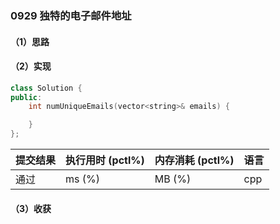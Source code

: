### 0929 独特的电子邮件地址

#### （1）思路

#### （2）实现

```cpp
class Solution {
public:
    int numUniqueEmails(vector<string>& emails) {

    }
};
```

| 提交结果 | 执行用时 (pctl%) | 内存消耗 (pctl%) | 语言 |
|:---------|:-----------------|:-----------------|:-----|
| 通过     |  ms (%)   |  MB (%)  | cpp  |

#### （3）收获
